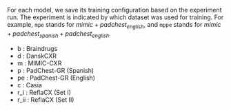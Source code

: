 For each model, we save its training configuration based on the experiment run.
The experiment is indicated by which dataset was used for training. For example, `mpe` stands for $mimic+padchest_{english}$, and `mppe` stands for $mimic+padchest_{spanish}+padchest_{english}$. 

- b : Braindrugs
- d : DanskCXR
- m : MIMIC-CXR
- p : PadChest-GR (Spanish)
- pe : PadChest-GR (English)
- c : Casia
- r_i : ReflaCX (Set I)
- r_ii : ReflaCX (Set II)
